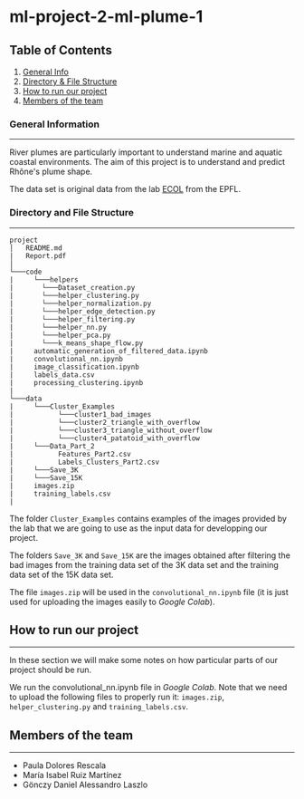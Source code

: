 # ml-project-2-ml-plume-1

## Table of Contents
1. [General Info](#general-info)
2. [Directory & File Structure](#directory-and-file-structure)
3. [How to run our project](#how-to-run-our-project)
5. [Members of the team](#members-of-the-team)
### General Information
***
River plumes are particularly important to understand marine and aquatic coastal environments. The aim of this project is to understand and predict Rhône's plume shape.

The data set is original data from the lab [ECOL](https://www.epfl.ch/labs/ecol/) from the EPFL.

### Directory and File Structure
***
```
project
│   README.md
|   Report.pdf
│
└───code
|     └───helpers
|       └───Dataset_creation.py
|       └───helper_clustering.py
|       └───helper_normalization.py
|       └───helper_edge_detection.py
|       └───helper_filtering.py
|       └───helper_nn.py
|       └───helper_pca.py
|       └───k_means_shape_flow.py
|     automatic_generation_of_filtered_data.ipynb
|     convolutional_nn.ipynb
|     image_classification.ipynb
|     labels_data.csv
|     processing_clustering.ipynb
|
└───data
|     └───Cluster_Examples
|           └───cluster1_bad_images
|           └───cluster2_triangle_with_overflow
|           └───cluster3_triangle_without_overflow
|           └───cluster4_patatoid_with_overflow
|     └───Data_Part_2
|           Features_Part2.csv
|           Labels_Clusters_Part2.csv
|     └───Save_3K
|     └───Save_15K
|     images.zip
|     training_labels.csv
|
```

The folder ```Cluster_Examples``` contains examples of the images provided by the lab that we are going to use as the input data for developping our project.

The folders ```Save_3K``` and ```Save_15K``` are the images obtained after filtering the bad images from the training data set of the 3K data set and the training data set of the 15K data set.

The file ```images.zip``` will be used in the ```convolutional_nn.ipynb``` file (it is just used for uploading the images easily to *Google Colab*).

## How to run our project
***
In these section we will make some notes on how particular parts of our project should be run.

We run the convolutional_nn.ipynb file in *Google Colab*. Note that we need to upload the following files to properly run it: ```images.zip```, ```helper_clustering.py``` and ```training_labels.csv```.

## Members of the team
***
* Paula Dolores Rescala
* María Isabel Ruiz Martínez
* Gönczy Daniel Alessandro Laszlo
